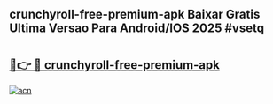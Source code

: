 ## crunchyroll-free-premium-apk Baixar Gratis Ultima Versao Para Android/IOS 2025 #vsetq

# <h2><a href="https://ainizakaria.my?title=crunchyroll-free-premium-apk&ref=20M">🔗👉 🔴 crunchyroll-free-premium-apk</a></h2>

[![acn](https://github.com/user-attachments/assets/0f9c940e-d8b0-45ae-aac7-cd30a18b3e1c)](https://ainizakaria.my?title=crunchyroll-free-premium-apk&ref=20M)

